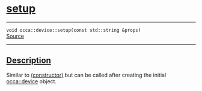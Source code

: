 
<h1 id="setup">
 <a href="#/api/device/setup" class="anchor">
   <span>setup</span>
  </a>
</h1>

<div class="signature">
  <hr>

  
  <div class="definition-container">
    <div class="definition">
      <code>void occa::device::setup(const std::string &props)</code>
      <div class="flex-spacing"></div>
      <a href="https://github.com/libocca/occa/blob/6c4ac6cd/include/occa/core/device.hpp#L236" target="_blank">Source</a>
    </div>
    
  </div>


  <hr>
</div>


<h2 id="description">
 <a href="#/api/device/setup?id=description" class="anchor">
   <span>Description</span>
  </a>
</h2>

Similar to [(constructor)](/api/device/constructor) but can be called after creating the initial [occa::device](/api/device/) object.
